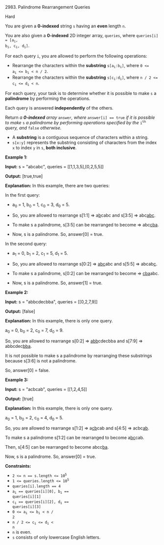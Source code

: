 2983\. Palindrome Rearrangement Queries

Hard

You are given a **0-indexed** string `s` having an **even** length `n`.

You are also given a **0-indexed** 2D integer array, `queries`, where <code>queries[i] = [a<sub>i</sub>, b<sub>i</sub>, c<sub>i</sub>, d<sub>i</sub>]</code>.

For each query `i`, you are allowed to perform the following operations:

*   Rearrange the characters within the **substring** <code>s[a<sub>i</sub>:b<sub>i</sub>]</code>, where <code>0 <= a<sub>i</sub> <= b<sub>i</sub> < n / 2</code>.
*   Rearrange the characters within the **substring** <code>s[c<sub>i</sub>:d<sub>i</sub>]</code>, where <code>n / 2 <= c<sub>i</sub> <= d<sub>i</sub> < n</code>.

For each query, your task is to determine whether it is possible to make `s` a **palindrome** by performing the operations.

Each query is answered **independently** of the others.

Return _a **0-indexed** array_ `answer`_, where_ `answer[i] == true` _if it is possible to make_ `s` _a palindrome by performing operations specified by the_ <code>i<sup>th</sup></code> _query, and_ `false` _otherwise._

*   A **substring** is a contiguous sequence of characters within a string.
*   `s[x:y]` represents the substring consisting of characters from the index `x` to index `y` in `s`, **both inclusive**.

**Example 1:**

**Input:** s = "abcabc", queries = [[1,1,3,5],[0,2,5,5]]

**Output:** [true,true]

**Explanation:** In this example, there are two queries:

In the first query:

- a<sub>0</sub> = 1, b<sub>0</sub> = 1, c<sub>0</sub> = 3, d<sub>0</sub> = 5.

- So, you are allowed to rearrange s[1:1] => a<ins>b</ins>cabc and s[3:5] => abc<ins>abc</ins>.

- To make s a palindrome, s[3:5] can be rearranged to become => abc<ins>cba</ins>.

- Now, s is a palindrome. So, answer[0] = true.

In the second query:

- a<sub>1</sub> = 0, b<sub>1</sub> = 2, c<sub>1</sub> = 5, d<sub>1</sub> = 5.

- So, you are allowed to rearrange s[0:2] => <ins>abc</ins>abc and s[5:5] => abcab<ins>c</ins>.

- To make s a palindrome, s[0:2] can be rearranged to become => <ins>cba</ins>abc.

- Now, s is a palindrome. So, answer[1] = true. 

**Example 2:**

**Input:** s = "abbcdecbba", queries = [[0,2,7,9]]

**Output:** [false]

**Explanation:** In this example, there is only one query.

a<sub>0</sub> = 0, b<sub>0</sub> = 2, c<sub>0</sub> = 7, d<sub>0</sub> = 9.

So, you are allowed to rearrange s[0:2] => <ins>abb</ins>cdecbba and s[7:9] => abbcdec<ins>bba</ins>.

It is not possible to make s a palindrome by rearranging these substrings because s[3:6] is not a palindrome.

So, answer[0] = false.

**Example 3:**

**Input:** s = "acbcab", queries = [[1,2,4,5]]

**Output:** [true]

**Explanation:** In this example, there is only one query.

a<sub>0</sub> = 1, b<sub>0</sub> = 2, c<sub>0</sub> = 4, d<sub>0</sub> = 5.

So, you are allowed to rearrange s[1:2] => a<ins>cb</ins>cab and s[4:5] => acbc<ins>ab</ins>.

To make s a palindrome s[1:2] can be rearranged to become a<ins>bc</ins>cab.

Then, s[4:5] can be rearranged to become abcc<ins>ba</ins>.

Now, s is a palindrome. So, answer[0] = true.

**Constraints:**

*   <code>2 <= n == s.length <= 10<sup>5</sup></code>
*   <code>1 <= queries.length <= 10<sup>5</sup></code>
*   `queries[i].length == 4`
*   <code>a<sub>i</sub> == queries[i][0], b<sub>i</sub> == queries[i][1]</code>
*   <code>c<sub>i</sub> == queries[i][2], d<sub>i</sub> == queries[i][3]</code>
*   <code>0 <= a<sub>i</sub> <= b<sub>i</sub> < n / 2</code>
*   <code>n / 2 <= c<sub>i</sub> <= d<sub>i</sub> < n</code>
*   `n` is even.
*   `s` consists of only lowercase English letters.